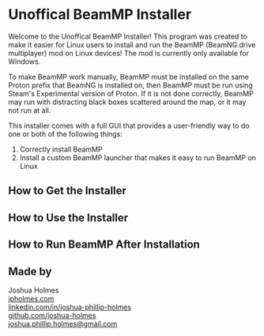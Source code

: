 # Unoffical BeamMP Installer

Welcome to the Unoffical BeamMP Installer! This program was created to make it easier for Linux users to install and run the BeamMP (BeamNG.drive multiplayer) mod on Linux devices! The mod is currently only available for Windows.

To make BeamMP work manually, BeamMP must be installed on the same Proton prefix that BeamNG is installed on, then BeamMP must be run using Steam's Experimental version of Proton. If it is not done correctly, BeamMP may run with distracting black boxes scattered around the map, or it may not run at all.

This installer comes with a full GUI that provides a user-friendly way to do one or both of the following things:
1. Correctly install BeamMP
2. Install a custom BeamMP launcher that makes it easy to run BeamMP on Linux

## How to Get the Installer


## How to Use the Installer


## How to Run BeamMP After Installation


## Made by
Joshua Holmes<br/>
[jpholmes.com](https://www.jpholmes.com)<br/>
[linkedin.com/in/joshua-phillip-holmes](https://www.linkedin.com/in/joshua-phillip-holmes/)<br/>
[github.com/joshua-holmes](https://github.com/joshua-holmes)<br/>
[joshua.phillip.holmes@gmail.com](mailto:joshua.phillip.holmes@gmail.com)